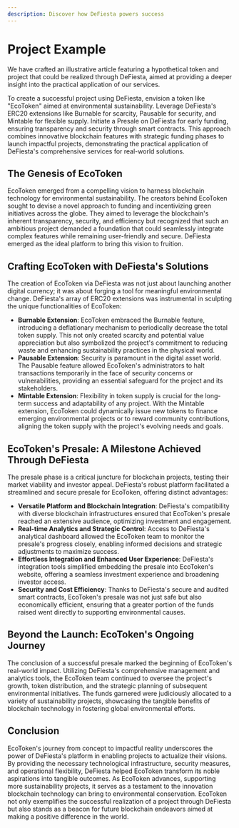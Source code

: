 ```yaml
---
description: Discover how DeFiesta powers success
---
```


# Project Example

We have crafted an illustrative article featuring a hypothetical token and project that could be realized through DeFiesta, aimed at providing a deeper insight into the practical application of our services.

To create a successful project using DeFiesta, envision a token like "EcoToken" aimed at environmental sustainability. Leverage DeFiesta's ERC20 extensions like Burnable for scarcity, Pausable for security, and Mintable for flexible supply. Initiate a Presale on DeFiesta for early funding, ensuring transparency and security through smart contracts. This approach combines innovative blockchain features with strategic funding phases to launch impactful projects, demonstrating the practical application of DeFiesta's comprehensive services for real-world solutions.

## The Genesis of EcoToken

EcoToken emerged from a compelling vision to harness blockchain technology for environmental sustainability. The creators behind EcoToken sought to devise a novel approach to funding and incentivizing green initiatives across the globe. They aimed to leverage the blockchain's inherent transparency, security, and efficiency but recognized that such an ambitious project demanded a foundation that could seamlessly integrate complex features while remaining user-friendly and secure. DeFiesta emerged as the ideal platform to bring this vision to fruition.

## Crafting EcoToken with DeFiesta's Solutions

The creation of EcoToken via DeFiesta was not just about launching another digital currency; it was about forging a tool for meaningful environmental change. DeFiesta's array of ERC20 extensions was instrumental in sculpting the unique functionalities of EcoToken:&#x20;

* **Burnable Extension**: EcoToken embraced the Burnable feature, introducing a deflationary mechanism to periodically decrease the total token supply. This not only created scarcity and potential value appreciation but also symbolized the project's commitment to reducing waste and enhancing sustainability practices in the physical world.
* **Pausable Extension**: Security is paramount in the digital asset world. The Pausable feature allowed EcoToken's administrators to halt transactions temporarily in the face of security concerns or vulnerabilities, providing an essential safeguard for the project and its stakeholders.
* **Mintable Extension**: Flexibility in token supply is crucial for the long-term success and adaptability of any project. With the Mintable extension, EcoToken could dynamically issue new tokens to finance emerging environmental projects or to reward community contributions, aligning the token supply with the project's evolving needs and goals.

## **EcoToken's Presale: A Milestone Achieved Through DeFiesta**

The presale phase is a critical juncture for blockchain projects, testing their market viability and investor appeal. DeFiesta's robust platform facilitated a streamlined and secure presale for EcoToken, offering distinct advantages:

* **Versatile Platform and Blockchain Integration**: DeFiesta's compatibility with diverse blockchain infrastructures ensured that EcoToken's presale reached an extensive audience, optimizing investment and engagement.
* **Real-time Analytics and Strategic Control**: Access to DeFiesta's analytical dashboard allowed the EcoToken team to monitor the presale's progress closely, enabling informed decisions and strategic adjustments to maximize success.
* **Effortless Integration and Enhanced User Experience**: DeFiesta's integration tools simplified embedding the presale into EcoToken's website, offering a seamless investment experience and broadening investor access.
* **Security and Cost Efficiency**: Thanks to DeFiesta's secure and audited smart contracts, EcoToken's presale was not just safe but also economically efficient, ensuring that a greater portion of the funds raised went directly to supporting environmental causes.

## Beyond the Launch: EcoToken's Ongoing Journey

The conclusion of a successful presale marked the beginning of EcoToken's real-world impact. Utilizing DeFiesta's comprehensive management and analytics tools, the EcoToken team continued to oversee the project's growth, token distribution, and the strategic planning of subsequent environmental initiatives. The funds garnered were judiciously allocated to a variety of sustainability projects, showcasing the tangible benefits of blockchain technology in fostering global environmental efforts.

## **Conclusion**

EcoToken's journey from concept to impactful reality underscores the power of DeFiesta's platform in enabling projects to actualize their visions. By providing the necessary technological infrastructure, security measures, and operational flexibility, DeFiesta helped EcoToken transform its noble aspirations into tangible outcomes. As EcoToken advances, supporting more sustainability projects, it serves as a testament to the innovation blockchain technology can bring to environmental conservation. EcoToken not only exemplifies the successful realization of a project through DeFiesta but also stands as a beacon for future blockchain endeavors aimed at making a positive difference in the world.
